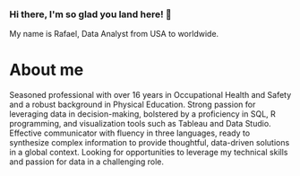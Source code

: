 ### Hi there, I'm so glad you land here! 👋
My name is Rafael, Data Analyst from USA to worldwide.

# About me
Seasoned professional with over 16 years in Occupational Health and Safety and a robust background in Physical Education. Strong passion for leveraging data in decision-making, bolstered by a proficiency in SQL, R programming, and visualization tools such as Tableau and Data Studio. Effective communicator with fluency in three languages, ready to synthesize complex information to provide thoughtful, data-driven solutions in a global context. Looking for opportunities to leverage my technical skills and passion for data in a challenging role.

<!--
**Rveiga84/Rveiga84** is a ✨ _special_ ✨ repository because its `README.md` (this file) appears on your GitHub profile.

📊 I'm currently a full time data analyst.
📐 Degree in mathematics education and currently tutoring high school math part-time.
🔍 Love learning new skills.
✏ Post every other week on my blog where I write about data analytics, switching careers or learning new skills.
✉ I send out a newsletter every other Friday with: 1 new blog post from me; and 3 bite-sized resources related to data analytics, learning, and careers.
🛠 Skills and Tools
Tools: Tableau; SQL (JOINS, ORER BY, GROUP BY); Python (Pandas, NumPy); R (ggplot2, tidyverse); Excel (Pivot tables, Vlookup, Charts), Google Looker, Google BigQuery
Skills: Critical Thinking; Problem Solving; Technical & Content Writing; Leadership; Communication.
📚 Projects
View my portfolio projects on my website.
View my coding projects on Github.
View my data vidualizations on Tableau Public.
⭐ Favorite Projects
-->
